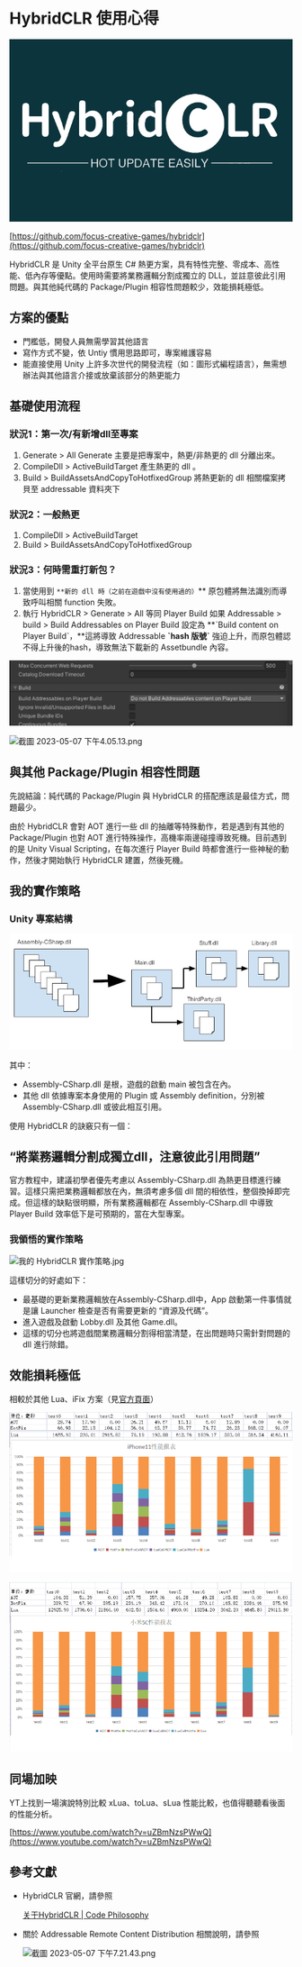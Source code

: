# HybridCLR 使用心得

![logo.jpg](HybridCLR%20%E4%BD%BF%E7%94%A8%E5%BF%83%E5%BE%97%20ff190360d2944b81b221f9b3c0ede8f1/logo.jpg)

[https://github.com/focus-creative-games/hybridclr](https://github.com/focus-creative-games/hybridclr)

HybridCLR 是 Unity 全平台原生 C# 熱更方案，具有特性完整、零成本、高性能、低內存等優點。使用時需要將業務邏輯分割成獨立的 DLL，並註意彼此引用問題。與其他純代碼的 Package/Plugin 相容性問題較少，效能損耗極低。

## 方案的優點

- 門檻低，開發人員無需學習其他語言
- 寫作方式不變，依 Untiy 慣用思路即可，專案維護容易
- 能直接使用 Unity 上許多次世代的開發流程（如：圖形式編程語言），無需想辦法與其他語言介接或放棄該部分的熱更能力

## 基礎使用流程

### 狀況1：第一次/有新增dll至專案

1. Generate > All
Generate 主要是把專案中，熱更/非熱更的 dll 分離出來。
2. CompileDll > ActiveBuildTarget
產生熱更的 dll 。
3. Build > BuildAssetsAndCopyToHotfixedGroup
將熱更新的 dll 相關檔案拷貝至 addressable 資料夾下

### 狀況2：一般熱更

1. CompileDll > ActiveBuildTarget
2. Build > BuildAssetsAndCopyToHotfixedGroup

### 狀況3：何時需重打新包？

1. 當使用到 `**新的 dll 時（之前在遊戲中沒有使用過的）`**
原包體將無法識別而導致呼叫相關 function 失敗。
2. 執行 HybridCLR > Generate > All 等同 Player Build
如果 Addressable > build > Build Addressables on Player Build 設定為 **ˋBuild content on Player Buildˋ，**這將導致 Addressable **ˋhash 版號ˋ** 強迫上升，而原包體認不得上升後的hash，導致無法下載新的 Assetbundle 內容。

![Untitled](HybridCLR%20%E4%BD%BF%E7%94%A8%E5%BF%83%E5%BE%97%20ff190360d2944b81b221f9b3c0ede8f1/Untitled.png)

![截圖 2023-05-07 下午4.05.13.png](HybridCLR%20%E4%BD%BF%E7%94%A8%E5%BF%83%E5%BE%97%20ff190360d2944b81b221f9b3c0ede8f1/%25E6%2588%25AA%25E5%259C%2596_2023-05-07_%25E4%25B8%258B%25E5%258D%25884.05.13.png)

## 與其他 Package/Plugin 相容性問題

先說結論：純代碼的 Package/Plugin 與 HybridCLR 的搭配應該是最佳方式，問題最少。

由於 HybridCLR 會對 AOT 進行一些 dll 的抽離等特殊動作，若是遇到有其他的 Package/Plugin 也對 AOT 進行特殊操作，高機率兩邊碰撞導致死機。目前遇到的是 Unity Visual Scripting，在每次進行 Player Build 時都會進行一些神秘的動作，然後才開始執行 HybridCLR 建置，然後死機。

## 我的實作策略

### Unity 專案結構

![ScriptCompilation.jpg](HybridCLR%20%E4%BD%BF%E7%94%A8%E5%BF%83%E5%BE%97%20ff190360d2944b81b221f9b3c0ede8f1/ScriptCompilation.jpg)

其中：

- Assembly-CSharp.dll 是根，遊戲的啟動 main 被包含在內。
- 其他 dll 依據專案本身使用的 Plugin 或 Assembly definition，分別被 Assembly-CSharp.dll 或彼此相互引用。

使用 HybridCLR 的訣竅只有一個： 

## “將業務邏輯分割成獨立dll，注意彼此引用問題”

官方教程中，建議初學者優先考慮以 Assembly-CSharp.dll 為熱更目標進行練習。這樣只需把業務邏輯都放在內，無須考慮多個 dll 間的相依性，整個換掉即完成。但這樣的缺點很明顯，所有業務邏輯都在 Assembly-CSharp.dll 中導致 Player Build 效率低下是可預期的，當在大型專案。

### 我領悟的實作策略

![我的 HybridCLR 實作策略.jpg](HybridCLR%20%E4%BD%BF%E7%94%A8%E5%BF%83%E5%BE%97%20ff190360d2944b81b221f9b3c0ede8f1/%25E6%2588%2591%25E7%259A%2584_HybridCLR_%25E5%25AF%25A6%25E4%25BD%259C%25E7%25AD%2596%25E7%2595%25A5.jpg)

這樣切分的好處如下：

- 最基礎的更新業務邏輯放在Assembly-CSharp.dll中，App 啟動第一件事情就是讓 Launcher 檢查是否有需要更新的 “資源及代碼”。
- 進入遊戲及啟動 Lobby.dll 及其他 Game.dll。
- 這樣的切分也將遊戲間業務邏輯分割得相當清楚，在出問題時只需針對問題的 dll 進行除錯。

## 效能損耗極低

相較於其他 Lua、iFix 方案（見[官方頁面](https://focus-creative-games.github.io/hybridclr/performance/#%E6%B5%8B%E8%AF%95%E6%8A%A5%E5%91%8A)）

![Untitled](HybridCLR%20%E4%BD%BF%E7%94%A8%E5%BF%83%E5%BE%97%20ff190360d2944b81b221f9b3c0ede8f1/Untitled%201.png)

![Untitled](HybridCLR%20%E4%BD%BF%E7%94%A8%E5%BF%83%E5%BE%97%20ff190360d2944b81b221f9b3c0ede8f1/Untitled%202.png)

## 同場加映

YT上找到一場演說特別比較 xLua、toLua、sLua 性能比較，也值得聽聽看後面的性能分析。

[https://www.youtube.com/watch?v=uZBmNzsPWwQ](https://www.youtube.com/watch?v=uZBmNzsPWwQ)

## 參考文獻

- HybridCLR 官網，請參照
    
    [关于HybridCLR | Code Philosophy](https://focus-creative-games.github.io/hybridclr/about/#文档)
    
- 關於 Addressable Remote Content Distribution 相關說明，請參照
    
    [](https://www.notion.so/HybridCLR-ff190360d2944b81b221f9b3c0ede8f1?pvs=4#c423b9f88b4541a4a680b626f1a33077)
    
    ![截圖 2023-05-07 下午7.21.43.png](HybridCLR%20%E4%BD%BF%E7%94%A8%E5%BF%83%E5%BE%97%20ff190360d2944b81b221f9b3c0ede8f1/%25E6%2588%25AA%25E5%259C%2596_2023-05-07_%25E4%25B8%258B%25E5%258D%25887.21.43.png)